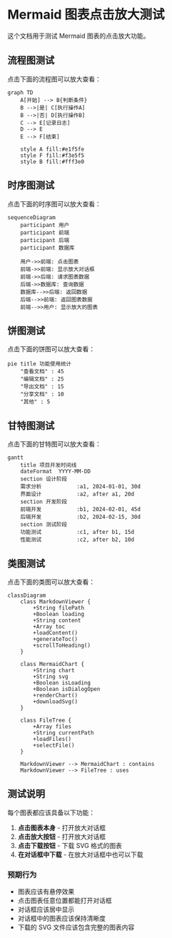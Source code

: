 # Mermaid 图表点击放大测试

这个文档用于测试 Mermaid 图表的点击放大功能。

## 流程图测试

点击下面的流程图可以放大查看：

```mermaid
graph TD
    A[开始] --> B{判断条件}
    B -->|是| C[执行操作A]
    B -->|否| D[执行操作B]
    C --> E[记录日志]
    D --> E
    E --> F[结束]
    
    style A fill:#e1f5fe
    style F fill:#f3e5f5
    style B fill:#fff3e0
```

## 时序图测试

点击下面的时序图可以放大查看：

```mermaid
sequenceDiagram
    participant 用户
    participant 前端
    participant 后端
    participant 数据库
    
    用户->>前端: 点击图表
    前端->>前端: 显示放大对话框
    前端->>后端: 请求图表数据
    后端->>数据库: 查询数据
    数据库-->>后端: 返回数据
    后端-->>前端: 返回图表数据
    前端-->>用户: 显示放大的图表
```

## 饼图测试

点击下面的饼图可以放大查看：

```mermaid
pie title 功能使用统计
    "查看文档" : 45
    "编辑文档" : 25
    "导出文档" : 15
    "分享文档" : 10
    "其他" : 5
```

## 甘特图测试

点击下面的甘特图可以放大查看：

```mermaid
gantt
    title 项目开发时间线
    dateFormat  YYYY-MM-DD
    section 设计阶段
    需求分析           :a1, 2024-01-01, 30d
    界面设计           :a2, after a1, 20d
    section 开发阶段  
    前端开发           :b1, 2024-02-01, 45d
    后端开发           :b2, 2024-02-15, 30d
    section 测试阶段
    功能测试           :c1, after b1, 15d
    性能测试           :c2, after b2, 10d
```

## 类图测试

点击下面的类图可以放大查看：

```mermaid
classDiagram
    class MarkdownViewer {
        +String filePath
        +Boolean loading
        +String content
        +Array toc
        +loadContent()
        +generateToc()
        +scrollToHeading()
    }
    
    class MermaidChart {
        +String chart
        +String svg
        +Boolean isLoading
        +Boolean isDialogOpen
        +renderChart()
        +downloadSvg()
    }
    
    class FileTree {
        +Array files
        +String currentPath
        +loadFiles()
        +selectFile()
    }
    
    MarkdownViewer --> MermaidChart : contains
    MarkdownViewer --> FileTree : uses
```

## 测试说明

每个图表都应该具备以下功能：

1. **点击图表本身** - 打开放大对话框
2. **点击放大按钮** - 打开放大对话框  
3. **点击下载按钮** - 下载 SVG 格式的图表
4. **在对话框中下载** - 在放大对话框中也可以下载

### 预期行为

- 图表应该有悬停效果
- 点击图表任意位置都能打开对话框
- 对话框应该居中显示
- 对话框中的图表应该保持清晰度
- 下载的 SVG 文件应该包含完整的图表内容 